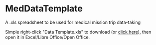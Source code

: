 # MedDataTemplate
A .xls spreadsheet to be used for medical mission trip data-taking

Simple right-click "Data Template.xls" to download (or [click here](https://github.com/ishults/MedDataTemplate/blob/master/Data%20Template.xls?raw=true)), then open it in Excel/Libre Office/Open Office.
